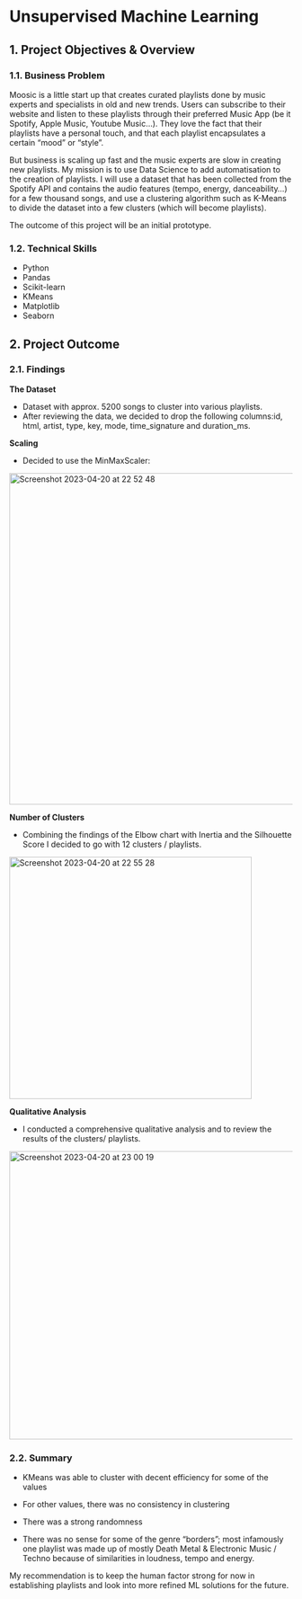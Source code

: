 # Unsupervised Machine Learning

## 1. Project Objectives & Overview

### 1.1. Business Problem

Moosic is a little start up that creates curated playlists done by music experts and specialists in old and new trends. Users can subscribe to their website and listen to these playlists through their preferred Music App (be it Spotify, Apple Music, Youtube Music…). They love the fact that their playlists have a personal touch, and that each playlist encapsulates a certain “mood” or “style”.

But business is scaling up fast and the music experts are slow in creating new playlists. My mission is to use Data Science to add automatisation to the creation of playlists. I will use a dataset that has been collected from the Spotify API and contains the audio features (tempo, energy, danceability…) for a few thousand songs, and use a clustering algorithm such as K-Means to divide the dataset into a few clusters (which will become playlists).

The outcome of this project will be an initial prototype. 

### 1.2. Technical Skills

- Python
- Pandas
- Scikit-learn
- KMeans
- Matplotlib
- Seaborn 

## 2. Project Outcome

### 2.1. Findings

**The Dataset**
- Dataset with approx. 5200 songs to cluster into various playlists.
- After reviewing the data, we decided to drop the following columns:id, html, artist, type, key, mode, time_signature and duration_ms.

**Scaling**
- Decided to use the MinMaxScaler: 
<img width="590" alt="Screenshot 2023-04-20 at 22 52 48" src="https://user-images.githubusercontent.com/120720780/233495577-df23f8ee-6a0b-49d4-ab3e-1739f907cd09.png">

**Number of Clusters**
- Combining the findings of the Elbow chart with Inertia and the Silhouette Score I decided to go with 12 clusters / playlists.

<img width="431" alt="Screenshot 2023-04-20 at 22 55 28" src="https://user-images.githubusercontent.com/120720780/233495922-7b6abb3f-84b1-4204-9d91-ca316a1a9365.png">

**Qualitative Analysis**
- I conducted a comprehensive qualitative analysis and to review the results of the clusters/ playlists. 

<img width="513" alt="Screenshot 2023-04-20 at 23 00 19" src="https://user-images.githubusercontent.com/120720780/233496640-a9ec888d-defb-4961-9197-63ab31a68a77.png">

### 2.2. Summary 

- KMeans was able to cluster with decent efficiency for some of the values
- For other values, there was no consistency in clustering
- There was a strong randomness

- There was no sense for some of the genre “borders”; most infamously one playlist was made up of mostly Death Metal & Electronic Music / Techno because of similarities in loudness, tempo and energy.

My recommendation is to keep the human factor strong for now in establishing playlists and look into more refined ML solutions for the future.




